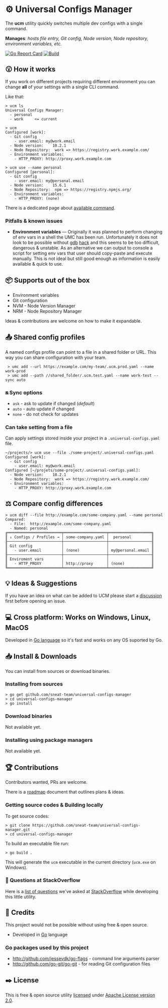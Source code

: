 # ⚙️ Universal Configs Manager

The **ucm** utility quickly switches multiple dev configs with a single command.

**Manages**: _hosts file entry, Git config, Node version, Node repository, environment variables, etc._

[![Go Report Card](https://goreportcard.com/badge/github.com/sneat-team/universal-configs-manager)](https://goreportcard.com/report/github.com/sneat-team/universal-configs-manager)
[![Build](https://github.com/sneat-team/universal-configs-manager/workflows/Build/badge.svg)](https://github.com/sneat-team/universal-configs-manager/actions?query=workflow%3ABuild)

## 😮 How it works
If you work on different projects requiring different environment you can change **all** of your settings with a single CLI command.

Like that:

```
> ucm ls
Universal Configs Manager:
  - personal
  - work     <= current

> ucm
Configured [work]:
  - Git config
    - user.email: my@work.email
  - Node version:    10.2.1
  - Node Repository:  work => https://registry.work.example.com/
  - Environment variables:
    - HTTP_PROXY: http://proxy.work.example.com

> ucm use --name personal
Configured [personal]:
  - Git config
    - user.email: my@personal.email
  - Node version:    15.6.1
  - Node Repository:  npm => https://registry.npmjs.org/
  - Environment variables:
    - HTTP_PROXY: (none)
```

There is a dedicated page about [available command](packages/commands/README.md).

### Pitfalls & known issues

- **Environment variables** &mdash; Originally it was planned to perform changing of env vars in a shell the UMC has been run.
  Unfortunately it does not look to be possible
  without [gdb](https://stackoverflow.com/a/6631034/1975086) [hack](https://stackoverflow.com/a/61801422/1975086)
  and this seems to be too difficult, dangerous & unstable.
  As an alternative we can output to console a script for setting env vars that user should copy-paste and execute manually.
  This is not ideal but still good enough as information is easily available & quick to use.

## 📦 Supports out of the box

- Environment variables
- Git configuration
- NVM - Node Version Manager
- NRM - Node Repository Manager

Ideas & contributions are welcome on how to make it expandable.

## 📤 Shared config profiles
A named configs profile can point to a file in a shared folder or URL.
This way you can share configuration with your team.
```
 > umc add --url https://example.com/my-team/.ucm.prod.yaml --name work-prod
 > umc add --path //shared_folder/.ucm.test.yaml --name work-test --sync auto
```
### 🔛 Sync options
- `ask` - ask to update if changed (_default_)
- `auto` - auto update if changed
- `none` - do not check for updates

### Can take setting from a file
Can apply settings stored inside your project in a `.universal-configs.yaml` file.
```
~/projects/> ucm use --file ./some-project/.universal-configs.yaml
Configured [work]:
  - Git config
    - user.email: my@work.email
Configured [~/projets/some-project/.universal-configs.yaml]:
  - Node version:    10.2.1
  - Node Repository:  work => https://registry.work.example.com/
  - Environment variables:
    - HTTP_PROXY: http://proxy.work.example.com
```

## ⚖️ Compare config differences
```
> ucm diff --file http://example.com/some-company.yaml --name personal
Compared:
  - File:  http://example.com/some-company.yaml
  - Named: personal
╔════════════════════════╤═══════════════════╤═══════════════════╗
║ ↓ Configs / Profiles → │ some-company.yaml │  personal         ║
╟────────────────────────┼───────────────────┼───────────────────╢
║ Git config             │                   │                   ║
║   - user.email         │ (none)            │ my@personal.email ║
╟────────────────────────┼───────────────────┼───────────────────╢
║ Enviroment vars        │                   │                   ║
║   - HTTP_PROXY         │ http://proxy      │ (none)            ║
╚════════════════════════╧═══════════════════╧═══════════════════╝
```

## 💡 Ideas & Suggestions
If you have an idea on what can be added to UCM please
start a [discussion](https://github.com/sneat-team/universal-configs-manager/discussions) first
before opening an issue.


## 💻 Cross platform: Works on Windows, Linux, MacOS
Developed in [Go language](https://golang.org/) so it's fast and works on any OS suported by Go.

## 📥 Install & Downloads
You can install from sources or download binaries.

### Installing from sources
```
> go get github.com/sneat-team/universal-configs-manager
> cd universal-configs-manager
> go install
```

### Download binaries
Not available yet.

### Installing using package managers
Not available yet.

## 🏆 Contributions
Contributors wanted, PRs are welcome.

There is a [roadmap](ROADMAP.md) document that outlines plans & ideas.

### Getting source codes & Building locally
To get source codes:
```
> git clone https://github.com/sneat-team/universal-configs-manager.git
> cd universal-configs-manager
```

To build an executable file run:
```
> go build . 
```
This will generate the `ucm` executable in the current directory (`ucm.exe` on Windows).

### 🤔 Questions at StackOverflow
Here is a [list of questions](docs/stackoverflow.md) we've asked at [StackOverflow](https://stackoverflow.com/) while developing this little utility.  

## 🤩 Credits
This project would not be possible without using free & open source.

- Developed in [Go](https://golang.org/) language

### Go packages used by this project

- http://github.com/jessevdk/go-flags - command line arguments parser
- http://github.com/go-git/go-git - for reading Git configuration files

## ✒️ License
This is free & open source utility
[licensed](LICENSE) under [Apache License version 2.0](https://www.apache.org/licenses/LICENSE-2.0).
